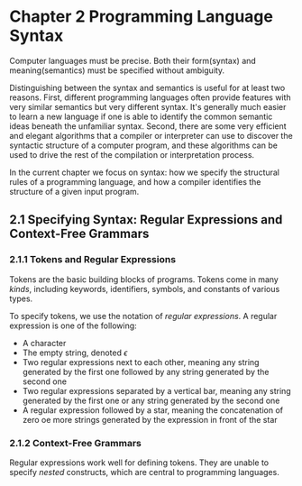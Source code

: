 # Chapter 2 Programming Language Syntax

Computer languages must be precise. Both their form(syntax) and
meaning(semantics) must be specified without ambiguity.

Distinguishing between the syntax and semantics is useful for at
least two reasons. First, different programming languages often
provide features with very similar semantics but very different syntax.
It's generally much easier to learn a new language if one is able
to identify the common semantic ideas beneath the unfamiliar syntax.
Second, there are some very efficient and elegant algorithms that a
compiler or interpreter can use to discover the syntactic structure
of a computer program, and these algorithms can be used to drive
the rest of the compilation or interpretation process.

In the current chapter we focus on syntax: how we specify the
structural rules of a programming language, and how a compiler
identifies the structure of a given input program.

## 2.1 Specifying Syntax: Regular Expressions and Context-Free Grammars

### 2.1.1 Tokens and Regular Expressions

Tokens are the basic building blocks of programs. Tokens come in many
*kinds*, including keywords, identifiers, symbols, and constants of
various types.

To specify tokens, we use the notation of *regular expressions*. A regular
expression is one of the following:

+ A character
+ The empty string, denoted $\epsilon$
+ Two regular expressions next to each other, meaning any string
generated by the first one followed by any string generated by
the second one
+ Two regular expressions separated by a vertical bar, meaning any
string generated by the first one or any string generated by the second one
+ A regular expression followed by a star, meaning the concatenation
of zero oe more strings generated by the expression in front of the star

### 2.1.2 Context-Free Grammars

Regular expressions work well for defining tokens. They are unable
to specify *nested* constructs, which are central to programming languages.
